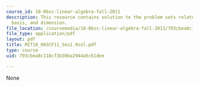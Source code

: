 ```yaml
---
course_id: 18-06sc-linear-algebra-fall-2011
description: This resource contains solution to the problem sets related to independence,
  basis, and dimension.
file_location: /coursemedia/18-06sc-linear-algebra-fall-2011/793cbea8c118cf3b30ba2944a5c61dee_MIT18_06SCF11_Ses1.9sol.pdf
file_type: application/pdf
layout: pdf
title: MIT18_06SCF11_Ses1.9sol.pdf
type: course
uid: 793cbea8c118cf3b30ba2944a5c61dee

---
```

None